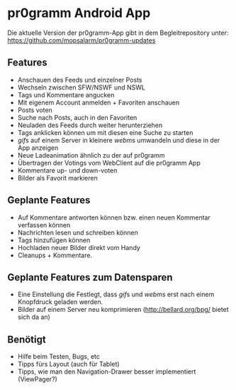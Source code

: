 # pr0gramm Android App

Die aktuelle Version der pr0gramm-App gibt in dem Begleitrepository unter: https://github.com/mopsalarm/pr0gramm-updates

## Features
* Anschauen des Feeds und einzelner Posts
* Wechseln zwischen SFW/NSWF und NSWL
* Tags und Kommentare angucken
* Mit eigenem Account anmelden + Favoriten anschauen
* Posts voten
* Suche nach Posts, auch in den Favoriten
* Neuladen des Feeds durch weiter herunterziehen
* Tags anklicken können um mit diesen eine Suche zu starten
* *gif*s auf einem Server in kleinere *webm*s umwandeln und diese in der App anzeigen
* Neue Ladeanimation ähnlich zu der auf pr0gramm
* Übertragen der Votings vom WebClient auf die pr0gramm App
* Kommentare up- und down-voten
* Bilder als Favorit markieren

## Geplante Features
* Auf Kommentare antworten können bzw. einen neuen Kommentar verfassen können
* Nachrichten lesen und schreiben können
* Tags hinzufügen können
* Hochladen neuer Bilder direkt vom Handy
* Cleanups + Kommentare.

## Geplante Features zum Datensparen
* Eine Einstellung die Festlegt, dass *gif*s und *webm*s erst nach einem Knopfdruck geladen werden.
* Bilder auf einem Server neu komprimieren (http://bellard.org/bpg/ bietet sich da an)

## Benötigt
* Hilfe beim Testen, Bugs, etc
* Tipps fürs Layout (auch für Tablet)
* Tipps, wie man den Navigation-Drawer besser implementiert (ViewPager?)
